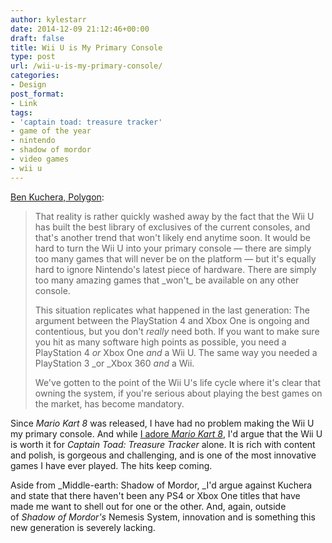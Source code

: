 ```yaml
---
author: kylestarr
date: 2014-12-09 21:12:46+00:00
draft: false
title: Wii U is My Primary Console
type: post
url: /wii-u-is-my-primary-console/
categories:
- Design
post_format:
- Link
tags:
- 'captain toad: treasure tracker'
- game of the year
- nintendo
- shadow of mordor
- video games
- wii u
---
```


[Ben Kuchera, Polygon](http://www.polygon.com/2014/12/9/7360131/wii-u-nintendo-game-of-the-year):


<blockquote>That reality is rather quickly washed away by the fact that the Wii U has built the best library of exclusives of the current consoles, and that's another trend that won't likely end anytime soon. It would be hard to turn the Wii U into your primary console — there are simply too many games that will never be on the platform — but it's equally hard to ignore Nintendo's latest piece of hardware. There are simply too many amazing games that _won't_ be available on any other console.

This situation replicates what happened in the last generation: The argument between the PlayStation 4 and Xbox One is ongoing and contentious, but you don't _really_ need both. If you want to make sure you hit as many software high points as possible, you need a PlayStation 4 _or_ Xbox One _and_ a Wii U. The same way you needed a PlayStation 3 _or _Xbox 360 _and_ a Wii.

We've gotten to the point of the Wii U's life cycle where it's clear that owning the system, if you're serious about playing the best games on the market, has become mandatory.</blockquote>


Since _Mario Kart 8_ was released, I have had no problem making the Wii U my primary console. And while [I adore _Mario Kart 8_](https://www.zerocounts.net/2014/06/01/hail-mary-o/), I'd argue that the Wii U is worth it for _Captain Toad: Treasure Tracker_ alone. It is rich with content and polish, is gorgeous and challenging, and is one of the most innovative games I have ever played. The hits keep coming.

Aside from _Middle-earth: Shadow of Mordor, _I'd argue against Kuchera and state that there haven't been any PS4 or Xbox One titles that have made me want to shell out for one or the other. And, again, outside of _Shadow of Mordor's_ Nemesis System, innovation and is something this new generation is severely lacking.
